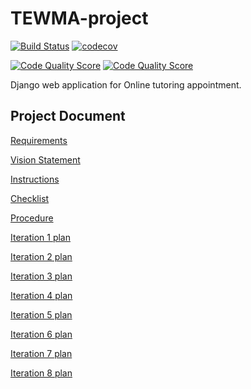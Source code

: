# TEWMA-project
[![Build Status](https://travis-ci.com/Bouncyyahomie/TEWMA-project.svg?branch=main)](https://travis-ci.com/Bouncyyahomie/TEWMA-project)
[![codecov](https://codecov.io/gh/Bouncyyahomie/TEWMA-project/branch/main/graph/badge.svg)](https://codecov.io/gh/Bouncyyahomie/TEWMA-project)

[![Code Quality Score](https://www.code-inspector.com/project/15883/status/svg)](https://frontend.code-inspector.com/public/project/15883/TEWMA-project/dashboard)
[![Code Quality Score](https://www.code-inspector.com/project/15883/score/svg)](https://frontend.code-inspector.com/public/project/15883/TEWMA-project/dashboard)

Django web application for Online tutoring appointment.

## Project Document
[Requirements](../../wiki/Requirements)

[Vision Statement](../../wiki/Vision%20Statement)

[Instructions](INSTALL.md)

[Checklist](../../wiki/Checklist)

[Procedure](../../wiki/Procedure)

[Iteration 1 plan](../../wiki/Iteration%201%20Plan)

[Iteration 2 plan](../../wiki/Iteration%202%20Plan)

[Iteration 3 plan](../../wiki/Iteration%203%20Plan)

[Iteration 4 plan](../../wiki/Iteration%204%20Plan)

[Iteration 5 plan](../../wiki/Iteration%205%20Plan)

[Iteration 6 plan](../../wiki/Iteration%206%20Plan)

[Iteration 7 plan](../../wiki/Iteration%207%20Plan)

[Iteration 8 plan](../../wiki/Iteration%208%20Plan)

